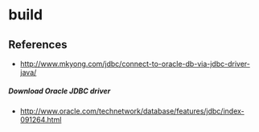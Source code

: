 # build

## References
* http://www.mkyong.com/jdbc/connect-to-oracle-db-via-jdbc-driver-java/

##### Download Oracle JDBC driver
* http://www.oracle.com/technetwork/database/features/jdbc/index-091264.html
